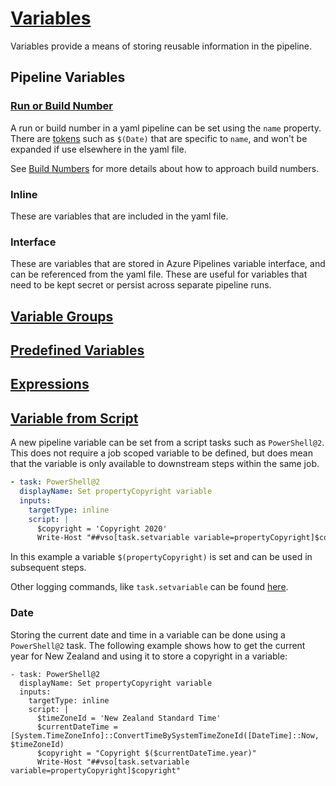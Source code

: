 # [Variables](https://docs.microsoft.com/en-us/azure/devops/pipelines/process/variables)

Variables provide a means of storing reusable information in the pipeline.

## Pipeline Variables

### [Run or Build Number](https://docs.microsoft.com/en-us/azure/devops/pipelines/process/run-number?view=azure-devops&tabs=yaml)
A run or build number in a yaml pipeline can be set using the `name` property. There are [tokens](https://docs.microsoft.com/en-us/azure/devops/pipelines/process/run-number?view=azure-devops&tabs=yaml#tokens) such as `$(Date)` that are specific to `name`, and won't be expanded if use elsewhere in the yaml file.

See [Build Numbers](BuildNumbers.md) for more details about how to approach build numbers.

### Inline

These are variables that are included in the yaml file.

### Interface

These are variables that are stored in Azure Pipelines variable interface, and can be referenced from the yaml file. These are useful for variables that need to be kept secret or persist across separate pipeline runs.

## [Variable Groups](https://docs.microsoft.com/en-us/azure/devops/pipelines/library/variable-groups)

## [Predefined Variables](https://docs.microsoft.com/en-us/azure/devops/pipelines/build/variables)

## [Expressions](https://docs.microsoft.com/en-us/azure/devops/pipelines/process/expressions)

## [Variable from Script](https://docs.microsoft.com/en-us/azure/devops/pipelines/process/variables?view=azure-devops&tabs=yaml%2Cbatch#set-variables-in-scripts)

A new pipeline variable can be set from a script tasks such as `PowerShell@2`. This does not require a job scoped variable to be defined, but does mean that the variable is only available to downstream steps within the same job. 

```yaml
- task: PowerShell@2
  displayName: Set propertyCopyright variable
  inputs:
    targetType: inline
    script: |
      $copyright = 'Copyright 2020'
      Write-Host "##vso[task.setvariable variable=propertyCopyright]$copyright"
```
In this example a variable `$(propertyCopyright)` is set and can be used in subsequent steps.

Other logging commands, like `task.setvariable` can be found [here](https://github.com/microsoft/azure-pipelines-tasks/blob/master/docs/authoring/commands.md).

### Date
Storing the current date and time in a variable can be done using a `PowerShell@2` task. The following example shows how to get the current year for New Zealand and using it to store a copyright in a variable:
```
- task: PowerShell@2
  displayName: Set propertyCopyright variable
  inputs:
    targetType: inline
    script: |
      $timeZoneId = 'New Zealand Standard Time'
      $currentDateTime = [System.TimeZoneInfo]::ConvertTimeBySystemTimeZoneId([DateTime]::Now, $timeZoneId)
      $copyright = "Copyright $($currentDateTime.year)"
      Write-Host "##vso[task.setvariable variable=propertyCopyright]$copyright"
```
